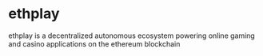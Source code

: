 # ethplay
ethplay is a decentralized autonomous ecosystem powering online gaming and casino applications on the ethereum blockchain
